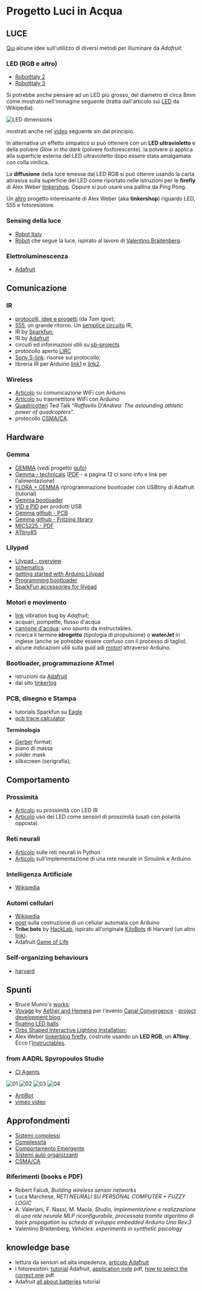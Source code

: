 # Progetto Luci in Acqua
 
## LUCE

[Qui](https://learn.adafruit.com/lets-put-leds-in-things/soldering?view=all) alcune idee sull'utilizzo di diversi metodi per illuminare da _Adafruit_.

### LED (RGB e altro)

* [RobotItaly 2](http://www.robot-italy.com/en/neopixel-jewel-7-x-ws2812-5050-rgb-led-with-integrated-drivers.html)
* [RobotItaly 3](http://www.robot-italy.com/en/2549-addressable-rgb-60-led-strip-5v-1m-ws2812b.html)

Si potrebbe anche pensare ad un LED più grosso, del diametro di circa 8mm come mostrato nell'immagine seguente (tratta dall'articolo sui [LED](https://en.wikipedia.org/wiki/Light-emitting_diode) da Wikipedia):

![LED dimensions](https://upload.wikimedia.org/wikipedia/commons/c/c0/LEDs_8_5_3mm.JPG)

mostrati anche nel [video](https://www.youtube.com/embed/meGADsCt-Tk) seguente sin dal principio.

In alternativa un effetto simpatico si può ottenere con un **LED ultravioletto** e della polvere _Glow in the dark_ (polvere fosforescente). la polvere si applica alla superficie esterna del LED ultravioletto dopo essere stata amalgamata con colla vinilica.

La **diffusione** della luce emessa dal LED RGB si può ottenre usando la carta abrasiva sulla superficie del LED come riportato nelle istruzioni per le **firefly** di Alex Weber [tinkershop](https://tinkerlog.com/howto/synchronizing-firefly-how-to/). Oppure si può usare una pallina da Ping Pong.

Un [altro](https://tinkerlog.com/howto/programmable-led/) progetto interessante di Alex Weber (aka **tinkershop**) riguardo LED, 555 e fotoresistore.

### Sensing della luce

* [Robot Italy](http://www.robot-italy.com/it/catalogsearch/result/?q=TCS34725)
* [Robot](https://tinkerlog.com/2009/04/18/arduino-powered-braitenberg-vehicle/) che segue la luce, ispirato al lavoro di [Valentino Braitenberg](https://en.wikipedia.org/wiki/Valentino_Braitenberg).

### Elettroluminescenza

* [Adafruit](https://learn.adafruit.com/el-wire/soldering-to-el-wire)

## Comunicazione

### IR

* [protocolli, idee e progetti](http://www.epanorama.net/links/irremote.html) (da _Tom Igoe_);
* [555](http://www.robotroom.com/Infrared555.html), un grande ritorno. Un [semplice circuito](http://www.reconnsworld.com/ir_ultrasonic_basicirdetectemit.html) IR;
* IR by [Sparkfun](https://learn.sparkfun.com/tutorials/ir-communication);
* IR by [Adafruit](https://learn.adafruit.com/ir-sensor/overview)
* circuiti ed informazioni utili su [sb-projects](http://www.sbprojects.com/knowledge/ir/index.php)
* protocollo aperto [LIRC](http://www.lirc.org/)
* [Sony S-link](http://www.brian-patti.com/s-link/): risorse sul protocollo;
* libreria IR per Arduino [link1](https://github.com/z3t0/Arduino-IRremote) e [link2](http://z3t0.github.io/Arduino-IRremote/).

### Wireless

* [Articolo](http://ismanettoneblog.altervista.org/blog/lezione-12-comunicazioni-wireless-low-cost-arduino/?doing_wp_cron=1484755254.4665460586547851562500) su comunicazione WiFi con Arduino 
* [Articolo](http://pezzato.net/2013/07/arduino-wireless-economico-con-nrf24l01-plus.html) su trasmettitore WiFi con Arduino 
* [Quadricotteri](http://www.ted.com/talks/raffaello_d_andrea_the_astounding_athletic_power_of_quadcopters) Ted Talk "_Raffaello D'Andrea: The astounding athletic power of quadcopters_".
* protocollo [CSMA/CA](https://it.wikipedia.org/wiki/CSMA/CA).

## Hardware

### Gemma
* [GEMMA](https://www.adafruit.com/gemma) (vedi progetto [gufo](https://learn.adafruit.com/chirping-plush-owl-toy?embeds=allow))
* [Gemma - technicals](https://learn.adafruit.com/introducing-gemma/downloads) ([PDF](https://cdn-learn.adafruit.com/downloads/pdf/introducing-gemma.pdf) - a pagina 12 ci sono info e link per l'alimentazione)
* [FLORA + GEMMA](https://learn.adafruit.com/flora-and-gemma-isp) riprogrammazione bootloader con USBtiny di Adafruit (tutorial)
* [Gemma bootloader](https://github.com/adafruit/Adafruit-Trinket-Gemma-Bootloader)
* [VID e PID](http://www.usb.org/developers/vendor/) per prodotti USB
* [Gemma github - PCB](https://github.com/adafruit/Adafruit-Gemma-PCB)
* [Gemma github - Fritzing library](https://github.com/adafruit/Fritzing-Library)
* [MIC5225 - PDF](https://cdn-learn.adafruit.com/assets/assets/000/010/775/original/mic5225.pdf)
* [ATtiny85](http://www.atmel.com/devices/attiny85.aspx)

### Lilypad
* [Lilypad - overview](https://www.arduino.cc/en/Main/ArduinoBoardLilyPad)
* [schematics](https://www.arduino.cc/en/uploads/Main/LilyPad_schematic_v18.pdf)
* [getting started with Arduino Lilypad](https://www.arduino.cc/en/Guide/ArduinoLilyPad)
* [Programming bootloader](https://www.arduino.cc/en/Hacking/Programmer)
* [SparkFun accessories for lilypad](https://www.sparkfun.com/categories/135)

### Motori e movimento

* [link](https://learn.adafruit.com/vibro-bugz/materials?view=all) vibration bug by _Adafruit_;
* acquari, pompette, flusso d'acqua
* [cannone d'acqua](http://www.instructables.com/id/Squirt/): uno spunto da instructables.
* ricerca il termine **idrogetto** (tipologia di propulsione) o **waterJet** in inglese (anche se potrebbe essere confuso con il processo di taglio).
* alcune indicazioni utili sulla guid adi [motori](http://www.thebox.myzen.co.uk/Workshop/Motors_1.html) attraverso Arduino.

### Bootloader, programmazione ATmel
* istruzioni da [Adafruit](https://learn.adafruit.com/usbtinyisp?view=all)
* dal sito [tinkerlog](https://tinkerlog.com/2009/06/18/microcontroller-cheat-sheet/)

### PCB, disegno e Stampa
* tutorials Sparkfun su [Eagle](https://www.sparkfun.com/search/results?term=eagle)
* [pcb trace calculator](http://circuitcalculator.com/wordpress/2006/01/31/pcb-trace-width-calculator/)

**Terminologia**

* [Gerber](https://en.wikipedia.org/wiki/Gerber_format) format;
* piano di massa
* solder mask
* silkscreen (serigrafia);

## Comportamento

### Prossimità

* [Articolo](http://www.gioblu.com/tutorials/sensori/176-sensore-ir-led-arduino-processing) su prossimità con LED IR
* [Articolo](http://www.gioblu.com/tutorials/sensori/59-sensore-prossimita-led) uso dei LED come sensori di prossimità (usati con polarità opposta).

### Reti neurali

* [Articolo](http://digitaljunky.io/playing-around-with-neural-networks-python-version/) sulle reti neurali in Python
* [Articolo](http://it.emcelettronica.com/?s=rete) sull'implementazione di una rete neurale in Simulink e Arduino

### Intelligenza Artificiale

* [Wikipedia](https://it.wikipedia.org/wiki/Intelligenza_artificiale)

### Automi cellulari

* [Wikipedia](https://it.wikipedia.org/wiki/Automa_cellulare)
* [post](https://blog.arduino.cc/2016/03/07/an-arduino-based-cellular-automata-with-oled-monitor/) sulla costruzione di un cellular automata con Arduino
* **Tribe bots** by [HackLab](http://dev.hacklabterni.org/projects/tribebot), ispirato all'originale [KiloBots](http://www.eecs.harvard.edu/ssr/projects/progSA/kilobot.html) di Harvard (un altro [link](https://www.kilobotics.com/)).
* Adafruit [Game of Life](https://learn.adafruit.com/game-of-life/preparation?embeds=allow&view=all)

### Self-organizing behaviours

* [harvard](http://www.eecs.harvard.edu/ssr/publications/)

## Spunti

* Bruce Munro's [works](http://www.brucemunro.co.uk/work/installations/);
* [Voyage](http://www.scottsdalepublicart.org/temporary-art/voyage) by [Aether and Hemera](http://www.aether-hemera.com/) per l'evento [Canal Convergence](http://scottsdalepublicart.org/events/canal-convergence-water-art-light-cycle-2#artists) - [project development blog](http://www.aether-hemera.com/Blog/2012/12/19?Id=Voyage__a_journey_into_imagination);
* [floating LED balls](http://www.catinwater.com/2012/09/04/100000-led-balls-floating-down-a-river-in-japan/)
* [Orbs Shaped Interactive Lighting Installation](http://forum.xcitefun.net/orbs-shaped-interactive-lighting-installation-t53441.html);
* Alex Weber [tinkerblog firefly](https://tinkerlog.com/howto/synchronizing-firefly-how-to/), costruite usando un **LED RGB**, un **ATtiny**. Ecco l'[Instructables](http://www.instructables.com/id/Synchronizing-Fireflies/).

### from AADRL Spyropoulos Studio
* [CI Agents](http://drl.aaschool.ac.uk/portfolio/c-i-agents-2/)

![01](http://drl.aaschool.ac.uk/wp-content/uploads/2013/06/04-CIAgents.jpg)
![02](http://drl.aaschool.ac.uk/portfolio/c-i-agents-2/)
![03](http://drl.aaschool.ac.uk/wp-content/uploads/2013/06/01-CIAgents.jpg)
![04](http://drl.aaschool.ac.uk/wp-content/uploads/2013/06/05-CIAgents.jpg)

* [AntiBot](http://drl.aaschool.ac.uk/portfolio/anti-bot/)
* [vimeo video](https://vimeo.com/134977004)

## Approfondmenti

* [Sistemi complessi](https://it.wikipedia.org/wiki/Sistema_complesso)
* [Complessità](https://it.wikipedia.org/wiki/Epistemologia_della_complessit%C3%A0)
* [Comportamento Emergente](https://it.wikipedia.org/wiki/Comportamento_emergente)
* [Sistemi auto organizzanti](https://en.wikipedia.org/wiki/Self-organization)
* [CSMA/CA](https://en.wikipedia.org/wiki/Carrier_Sense_Multiple_Access)

### Riferimenti (books e PDF)

* Robert Faludi, *Building wireless sensor networks*
* Luca Marchese, *RETI NEURALI SU PERSONAL COMPUTER + FUZZY LOGIC*
* A. Valeriani, F. Nassi, M. Maola, *Studio, implementazione e realizzazione di una rete neurale MLP riconfigurabile, processata tramite algoritmo di back propagation su scheda di sviluppo embedded Arduino Uno Rev.3*
* Valentino Braitenberg, *Vehicles: experiments in synthetic psicology*

## knowledge base

* lettura da sensori ad alta impedenza, [articolo Adafruit](https://blog.adafruit.com/2010/01/29/how-to-multiplex-analog-readings-what-can-go-wrong-with-high-impedance-sensors-and-how-to-fix-it/)
* i fotoresistori: [tutorial](https://learn.adafruit.com/photocells/overview) Adafruit, [application note](https://cdn-learn.adafruit.com/assets/assets/000/010/129/original/APP_PhotocellIntroduction.pdf) pdf, [how to select the correct one](https://cdn-learn.adafruit.com/assets/assets/000/010/130/original/gde_photocellselecting.pdf) pdf.
* Adafruit [all about batteries](https://learn.adafruit.com/all-about-batteries/overview) tutorial

